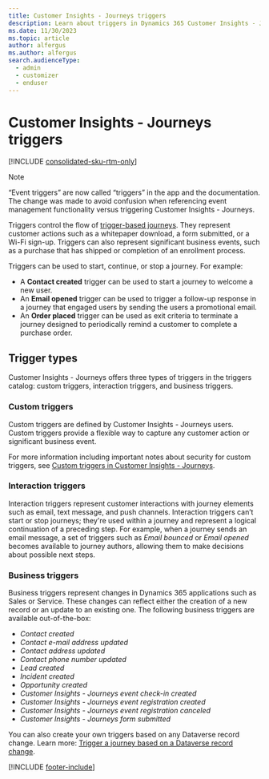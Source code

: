 ```yaml
---
title: Customer Insights - Journeys triggers 
description: Learn about triggers in Dynamics 365 Customer Insights - Journeys.
ms.date: 11/30/2023
ms.topic: article
author: alfergus
ms.author: alfergus
search.audienceType: 
  - admin
  - customizer
  - enduser
---
```


# Customer Insights - Journeys triggers

[!INCLUDE [consolidated-sku-rtm-only](./includes/consolidated-sku-rtm-only.md)]

> [!Note]
> “Event triggers” are now called “triggers” in the app and the documentation. The change was made to avoid confusion when referencing event management functionality versus triggering Customer Insights - Journeys.

Triggers control the flow of [trigger-based journeys](real-time-marketing-trigger-based-journey.md). They represent customer actions such as a whitepaper download, a form submitted, or a Wi-Fi sign-up. Triggers can also represent significant business events, such as a purchase that has shipped or completion of an enrollment process.

Triggers can be used to start, continue, or stop a journey. For example:

- A **Contact created** trigger can be used to start a journey to welcome a new user.
- An **Email opened** trigger can be used to trigger a follow-up response in a journey that engaged users by sending the users a promotional email.
- An **Order placed** trigger can be used as exit criteria to terminate a journey designed to periodically remind a customer to complete a purchase order.

## Trigger types

Customer Insights - Journeys offers three types of triggers in the triggers catalog: custom triggers, interaction triggers, and business triggers.

### Custom triggers

Custom triggers are defined by Customer Insights - Journeys users. Custom triggers provide a flexible way to capture any customer action or significant business event.

For more information including important notes about security for custom triggers, see [Custom triggers in Customer Insights - Journeys](real-time-marketing-custom-triggers.md).

### Interaction triggers

Interaction triggers represent customer interactions with journey elements such as email, text message, and push channels. Interaction triggers can’t start or stop journeys; they're used within a journey and represent a logical continuation of a preceding step. For example, when a journey sends an email message, a set of triggers such as *Email bounced* or *Email opened* becomes available to journey authors, allowing them to make decisions about possible next steps.

### Business triggers

Business triggers represent changes in Dynamics 365 applications such as Sales or Service. These changes can reflect either the creation of a new record or an update to an existing one. The following business triggers are available out-of-the-box:

- *Contact created*
- *Contact e-mail address updated*
- *Contact address updated*
- *Contact phone number updated*
- *Lead created*
- *Incident created*
- *Opportunity created*
- *Customer Insights - Journeys event check-in created*
- *Customer Insights - Journeys event registration created*
- *Customer Insights - Journeys event registration canceled*
- *Customer Insights - Journeys form submitted*

You can also create your own triggers based on any Dataverse record change. Learn more: [Trigger a journey based on a Dataverse record change](real-time-marketing-dataverse-trigger.md).

[!INCLUDE [footer-include](./includes/footer-banner.md)]

